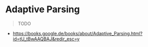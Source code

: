 # Adaptive Parsing

> TODO

- https://books.google.de/books/about/Adaptive_Parsing.html?id=tU_tBwAAQBAJ&redir_esc=y